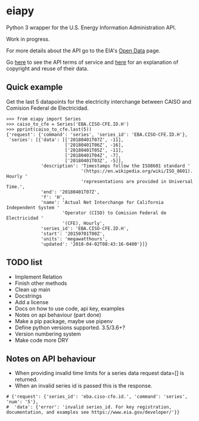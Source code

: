 # eiapy

Python 3 wrapper for the U.S. Energy Information Administration API.  

Work in progress.

For more details about the API go to the EIA's [Open Data](https://www.eia.gov/opendata/) page.

Go [here](https://www.eia.gov/opendata/register.cfm#terms_of_service) to see the
API terms of service and [here](https://www.eia.gov/about/copyrights_reuse.cfm)
for an explanation of copyright and reuse of their data.

## Quick example

Get the last 5 datapoints for the electricity interchange between CAISO and Comision Federal de Electricidad.

```python3
>>> from eiapy import Series
>>> caiso_to_cfe = Series('EBA.CISO-CFE.ID.H')
>>> pprint(caiso_to_cfe.last(5))
{'request': {'command': 'series', 'series_id': 'EBA.CISO-CFE.ID.H'},
 'series': [{'data': [['20180401T07Z', -11],
                      ['20180401T06Z', -16],
                      ['20180401T05Z', -11],
                      ['20180401T04Z', -7],
                      ['20180401T03Z', -5]],
             'description': 'Timestamps follow the ISO8601 standard '
                            '(https://en.wikipedia.org/wiki/ISO_8601). Hourly '
                            'representations are provided in Universal Time.',
             'end': '20180401T07Z',
             'f': 'H',
             'name': 'Actual Net Interchange for California Independent System '
                     'Operator (CISO) to Comision Federal de Electricidad '
                     '(CFE), Hourly',
             'series_id': 'EBA.CISO-CFE.ID.H',
             'start': '20150701T00Z',
             'units': 'megawatthours',
             'updated': '2018-04-02T08:43:16-0400'}]}

```

## TODO list

- Implement Relation
- Finish other methods
- Clean up main
- Docstrings
- Add a license
- Docs on how to use code, api key, examples
- Notes on api behaviour (part done)
- Make a pip package, maybe use pipenv
- Define python versions supported. 3.5/3.6+?
- Version numbering system
- Make code more DRY

## Notes on API behaviour
- When providing invalid time limits for a series data request data=[] is returned.
- When an invalid series id is passed this is the response.
```
# {'request': {'series_id': 'eba.ciso-cfe.id.', 'command': 'series', 'num': '5'},
#  'data': {'error': 'invalid series_id. For key registration, documentation, and examples see https://www.eia.gov/developer/'}}
```
